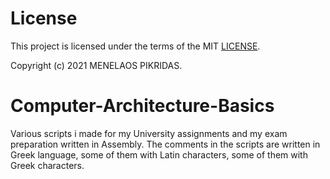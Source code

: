 # License

This project is licensed under the terms of the MIT [LICENSE](https://github.com/Pikridas/Computer-Architecture-Basics/blob/master/LICENSE).

Copyright (c) 2021 MENELAOS PIKRIDAS.

# Computer-Architecture-Basics
Various scripts i made for my University assignments and my exam preparation written in Assembly.
The comments in the scripts are written in Greek language, some of them with Latin characters, some of them with Greek characters.  

